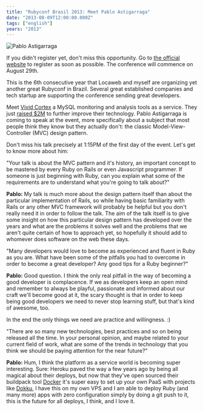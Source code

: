 ```yaml
---
title: "Rubyconf Brasil 2013: Meet Pablo Astigarraga"
date: "2013-08-09T12:00:00.000Z"
tags: ["english"]
years: "2013"
---
```


<p></p>
<p><img src="http://www.rubyconf.com.br/assets/speakers/PabloAstigarraga-719eb0412701f47d718e49f5b8142860.jpg" srcset="http://www.rubyconf.com.br/assets/speakers/PabloAstigarraga-719eb0412701f47d718e49f5b8142860.jpg 2x" alt="Pablo Astigarraga"></p>
<p>If you didn't register yet, don't miss this opportunity. Go to <a href="http://www.rubyconf.com.br">the official website</a> to register as soon as possible. The conference will commence on August 29th.</p>
<p>This is the 6th consecutive year that Locaweb and myself are organizing yet another great Rubyconf in Brazil. Several great established companies and tech startup are supporting the conference sending great developers.</p>
<p>Meet <a href="http://vividcortex.com">Vivid Cortex</a> a MySQL monitoring and analysis tools as a service. They just <a href="https://vividcortex.com/blog/2013/08/07/we-raised-2m-to-revolutionize-monitoring/">raised $2M</a> to further improve their technology. Pablo Astigarraga is coming to speak at the event, more specifically about a subject that most people think they know but they actually don't: the classic Model-View-Controller (MVC) design pattern.</p>
<p>Don't miss his talk precisely at 1:15PM of the first day of the event. Let's get to know more about him:</p>
<p></p>
<p></p>
<p>"Your talk is about the MVC pattern and it's history, an important concept to be mastered by every Ruby on Rails or even Javascript programmer. If someone is just beginning with Ruby, can you explain what some of the requirements are to understand what you're going to talk about?"</p>
<p><strong>Pablo:</strong> My talk is much more about the design pattern itself than about the particular implementation of Rails, so while having basic familiarity with Rails or any other MVC framework will probably be helpful but you don't really need it in order to follow the talk. The aim of the talk itself is to give some insight on how this particular design pattern has developed over the years and what are the problems it solves well and the problems that we aren't quite certain of how to approach yet, so hopefully it should add to whomever does software on the web these days.</p>
<p>"Many developers would love to become as experienced and fluent in Ruby as you are. What have been some of the pitfalls you had to overcome in order to become a great developer? Any good tips for a Ruby beginner?"</p>
<p><strong>Pablo:</strong> Good question. I think the only real pitfall in the way of becoming a good developer is complacence. If we as developers keep an open mind and remember to always be playful, passionate and informed about our craft we'll become good at it, the scary thought is that in order to keep being good developers we need to never stop learning stuff, but that's kind of awesome, too.</p>
<p>In the end the only things we need are practice and willingness. :)</p>
<p>"There are so many new technologies, best practices and so on being released all the time. In your personal opinion, and maybe related to your current field of work, what are some of the trends in technology that you think we should be paying attention for the near future?"</p>
<p><strong>Pablo:</strong> Hum, I think the platform as a service world is becoming super interesting. Sure: Heroku paved the way a few years ago by being all magical about their deploys, but now that they've open sourced their buildpack tool <a href="https://www.docker.io/">Docker</a> it's super easy to set up your own PaaS with projects like <a href="https://github.com/progrium/dokku">Dokku</a>, I have this on my own VPS and I am able to deploy Ruby (and many more) apps with zero configuration simply by doing a git push to it, this is the future for all deploys, I think, and I love it.</p>
<p></p>